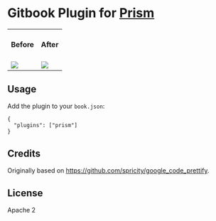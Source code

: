 Gitbook Plugin for [Prism](http://prismjs.com/)
==============

<table>
  <tr>
    <td>
      <h4>Before</h4>
    </td>
    <td>
      <h4>After</h4>
    </td>
  </tr>
  <tr>
    <td>
      <img src='http://i.imgur.com/FLLEc68.png'>
    </td>
    <td>
      <img src='http://i.imgur.com/Vvs81Su.png'>
    </td>
  </tr>
</table>

## Usage

Add the plugin to your `book.json`:

```
{
  "plugins": ["prism"]
}
```

## Credits

Originally based on https://github.com/spricity/google_code_prettify.

## License

Apache 2
